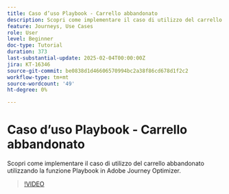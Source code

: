 ```yaml
---
title: Caso d’uso Playbook - Carrello abbandonato
description: Scopri come implementare il caso di utilizzo del carrello abbandonato utilizzando la funzione Playbook in Adobe Journey Optimizer (AJO).
feature: Journeys, Use Cases
role: User
level: Beginner
doc-type: Tutorial
duration: 373
last-substantial-update: 2025-02-04T00:00:00Z
jira: KT-16346
source-git-commit: be0838d1d46606570994bc2a38f86cd678d1f2c2
workflow-type: tm+mt
source-wordcount: '49'
ht-degree: 0%

---
```



# Caso d’uso Playbook - Carrello abbandonato

Scopri come implementare il caso di utilizzo del carrello abbandonato utilizzando la funzione Playbook in Adobe Journey Optimizer.

>[!VIDEO](https://video.tv.adobe.com/v/3443964/?learn=on&enablevpops)
